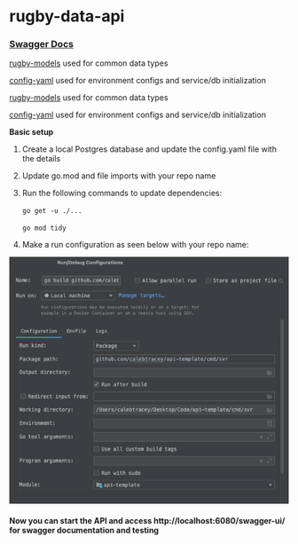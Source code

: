 # rugby-data-api

### [Swagger Docs](https://calebtracey.github.io/rugby-data-api/swagger-ui/)

[rugby-models](https://github.com/CalebTracey/rugby-models) used for common data types

[config-yaml](https://github.com/CalebTracey/config-yaml) used for environment configs and service/db initialization

[rugby-models](https://github.com/CalebTracey/rugby-models) used for common data types

[config-yaml](https://github.com/CalebTracey/config-yaml) used for environment configs and service/db initialization

**Basic setup**
1. Create a local Postgres database and update the config.yaml file with the details
2. Update go.mod and file imports with your repo name
3. Run the following commands to update dependencies:

   `go get -u ./...`

    `go mod tidy`
4. Make a run configuration as seen below with your repo name:

![Run Config](./images/run-config.png)

#### Now you can start the API and access http://localhost:6080/swagger-ui/ for swagger documentation and testing
